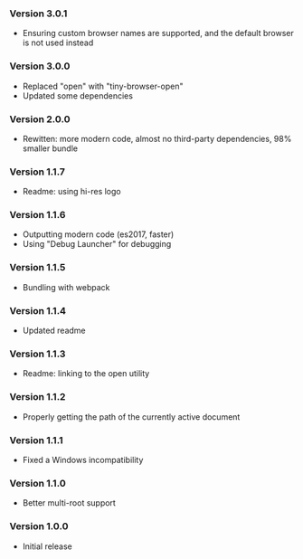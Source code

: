 ### Version 3.0.1
- Ensuring custom browser names are supported, and the default browser is not used instead

### Version 3.0.0
- Replaced "open" with "tiny-browser-open"
- Updated some dependencies

### Version 2.0.0
- Rewitten: more modern code, almost no third-party dependencies, 98% smaller bundle

### Version 1.1.7
- Readme: using hi-res logo

### Version 1.1.6
- Outputting modern code (es2017, faster)
- Using "Debug Launcher" for debugging

### Version 1.1.5
- Bundling with webpack

### Version 1.1.4
- Updated readme

### Version 1.1.3
- Readme: linking to the open utility

### Version 1.1.2
- Properly getting the path of the currently active document

### Version 1.1.1
- Fixed a Windows incompatibility

### Version 1.1.0
- Better multi-root support

### Version 1.0.0
- Initial release
